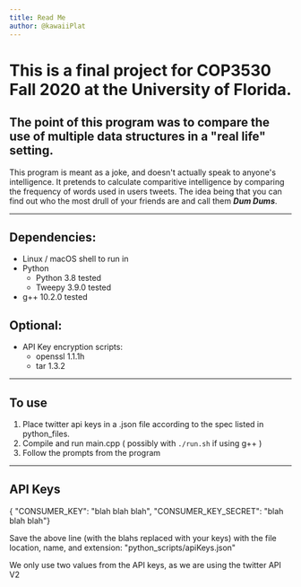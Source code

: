 ```yaml
---
title: Read Me
author: @kawaiiPlat
---
```


# This is a final project for COP3530 Fall 2020 at the University of Florida.
## The point of this program was to compare the use of multiple data structures in a "real life" setting. 

This program is meant as a joke, and doesn't actually speak to anyone's intelligence. It pretends to calculate comparitive intelligence by comparing the frequency of words used in users tweets. The idea being that you can find out who the most drull of your friends are and call them **_Dum Dums_**.

***
## Dependencies:
* Linux / macOS shell to run in
* Python
  * Python 3.8 tested 
  * Tweepy 3.9.0 tested
* g++ 10.2.0 tested

## Optional:
* API Key encryption scripts:
  * openssl 1.1.1h
  * tar 1.3.2

*** 
## To use
1. Place twitter api keys in a .json file according to the spec listed in python_files.
2. Compile and run main.cpp ( possibly with `./run.sh` if using g++ )
3. Follow the prompts from the program

***
## API Keys

{ "CONSUMER_KEY": "blah blah blah", "CONSUMER_KEY_SECRET": "blah blah blah"}

Save the above line (with the blahs replaced with your keys) with the file location, name, and extension: "python_scripts/apiKeys.json"

We only use two values from the API keys, as we are using the twitter API V2
